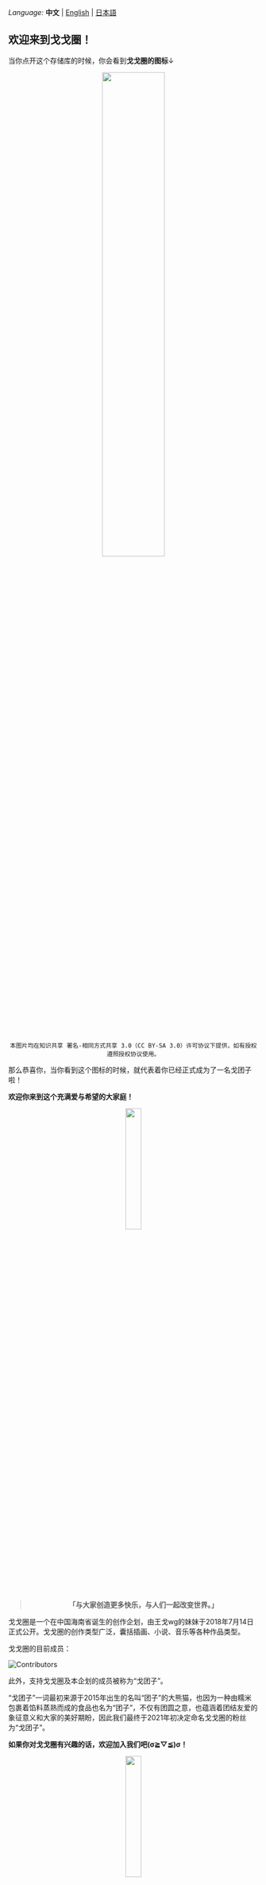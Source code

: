 _Language:_ **中文** | [English](./profile/README.md) | [日本語](./README_JA.md)

## 欢迎来到戈戈圈！
当你点开这个存储库的时候，你会看到<b>戈戈圈的图标</b>↓

<div align=center>
<img src="https://i0.hdslb.com/bfs/article/22734484a61a1476ceddc8077468ee4e399908610.png" width="50%"/>
</div>

<div align=center>
<code>本图片均在知识共享 署名-相同方式共享 3.0（CC BY-SA 3.0）许可协议下提供，如有授权遵照授权协议使用。</code>
</div>
 
那么恭喜你，当你看到这个图标的时候，就代表着你已经正式成为了一名戈团子啦！

<b>欢迎你来到这个充满爱与希望的大家庭！</b>

<div align=center>
<img src="https://i0.hdslb.com/bfs/article/4adb9255ada5b97061e610b682b8636764fe50ed.png" width="25%"/>
</div>

<div align=center>
<blockquote><b>「与大家创造更多快乐，与人们一起改变世界。」</b></blockquote>
</div>

戈戈圈是一个在中国海南省诞生的创作企划，由王戈wg的妹妹于2018年7月14日正式公开。戈戈圈的创作类型广泛，囊括插画、小说、音乐等各种作品类型。

戈戈圈的目前成员：

![Contributors](https://contrib.rocks/image?repo=gege-circle/home)

此外，支持戈戈圈及本企划的成员被称为“戈团子”。

“戈团子”一词最初来源于2015年出生的名叫“团子”的大熊猫，也因为一种由糯米包裹着馅料蒸熟而成的食品也名为“团子”，不仅有团圆之意，也蕴涵着团结友爱的象征意义和大家的美好期盼，因此我们最终于2021年初决定命名戈戈圈的粉丝为“戈团子”。

<b>如果你对戈戈圈有兴趣的话，欢迎加入我们吧(σ≧︎▽︎≦︎)σ！</b>

<div align=center>
<img src="https://i0.hdslb.com/bfs/article/4adb9255ada5b97061e610b682b8636764fe50ed.png" width="25%"/>
</div>

由于王戈wg此前投稿的相关视频并未详细说明本企划的信息，且相关视频的表述极其模糊，我们特此创建这个存储库，以文字的形式向大家介绍戈戈圈。

戈戈圈自2018年7月14日成立至今，一直以来都秉持着包容开放、和谐友善的原则。我们深知自己的责任和使命，始终尊重社会道德习俗，严格遵循国家法律法规，为维护社会稳定和公共利益做出了积极的贡献。

因此，<b>我们不允许任何人或组织以“戈戈圈”的名义在网络平台或现实中发布不当言论，同时我们也坚决反对过度宣传戈戈圈的行为</b>，包括但不限于<b>与戈戈圈无关的任何视频中的弹幕、评论区，以任何方式提及戈戈圈及本企划的成员</b>。

虽然我们知道在无关视频中提到戈戈圈的人，也许是无意间提到或者是因为热情之类的原因，但是这样子会给那些与戈戈圈无关的视频作者还有观众<b>带去麻烦和困扰</b>，而且我们戈戈圈也因为这件事受到了很多攻击。

因此，我们作为戈戈圈的成员，想<b>拜托大家一件事</b>：

如果以后看见有人在与戈戈圈无关的视频中提到了戈戈圈，咱们就点个<b>举报</b>，让这些评论和弹幕消失掉。

<b>“与戈戈圈无关的视频”指这个视频既不是戈戈圈及本企划的成员制作的、而且视频中也没有直接提到戈戈圈</b>。看到在无关视频中提到戈戈圈的人，咱们一起点举报，<b>不要和对方争论，举报就好</b>。

看到乱刷戈戈圈的人也不用回复他们，1条刷戈戈圈的和99条不准他刷戈戈圈的消息一起涌上去那会变成另一种不好的情况了。所以我们只要默默点个举报就好！默默地默默地默默地默默地点举报就好，<b>不理不吵不争论</b>！

如果大家看到有人说“凭什么不让我刷戈戈圈”，就把这个存储库发给ta，说这是<b>戈戈圈不让刷的</b>，对方要是想争论就来和我们争论吧！

要是之后还是有四处乱刷戈戈圈的现象，<b>我们就会继续重复强调这件事</b>。我们会一直一直强调下去，拜托大家<b>和我们一起把乱刷戈戈圈的这个现象解决掉</b>，真的真的拜托大家！

所以

<div align=center>
<img src="https://i0.hdslb.com/bfs/new_dyn/ff6fbfaf3329829ffdb4875c7a74d23e388938014.png" width="100%"/>
</div>

注：如果你以前在无关视频中提到过戈戈圈，没关系，从现在开始我们一起把这个现象去除掉，<b>跟我们一起点举报就好！拜托了</b>！

<div align=center>
<img src="https://i0.hdslb.com/bfs/article/4adb9255ada5b97061e610b682b8636764fe50ed.png" width="25%"/>
</div>

在这个存储库的最后，悄悄告诉你们一个大家都知道的秘密~

其实，戈戈圈一直以来都将大家当做好朋友或亲密无间的兄弟姐妹，共同度过每一个瞬间~

在我们心中，大家都是独一无二、生动鲜活的个体，各自承载着丰富多彩的人生故事与情感波动——欢笑、悲伤、愤怒、失落，这些真实而温暖的感受，让你们不仅仅是数字背后的存在，而是我们珍视的伙伴。正是这份共鸣与理解，让我们携手至今，共同前行。

同样地，我也满怀期待，希望我们自己在大家心中也能是那个可以随时倾诉、分享喜悦与忧伤的好朋友。无论是喜悦满溢想要分享，还是心绪低落需要哭诉，都要记得，戈戈圈和我们一直都在。可能我们不能及时回复，但是我们的心意与陪伴从未远离，我们一直都在~

这样的心声，或许在特殊的日子里表达更为贴切，但既然此刻涌上心头，我们便迫不及待地想要告诉你们。毕竟，真诚的话语，无论何时说出，都能温暖人心。

最后，让我们许下永恒的约定吧！成为彼此永远的好朋友，不论“永远”具体有多远，我们都愿成为那个在你需要时，能给予支持与陪伴的朋友。

<b>这份感激之情，永远铭记于心！💖</b>

## Issues 去哪了？
考虑到此存储库长期处于闲置状态，且讨论功能现已转移到 Reddit 论坛 r/gege_circle，因此我们决定关闭此存储库的 Issues，这与 GitHub 或其他方面无关。

如需进一步的讨论，请前往我们的 Reddit 论坛 **[r/gege_circle](https://reddit.com/r/gege_circle)** 获取更多信息。

感谢大家一直以来对戈戈圈的关心与支持。
